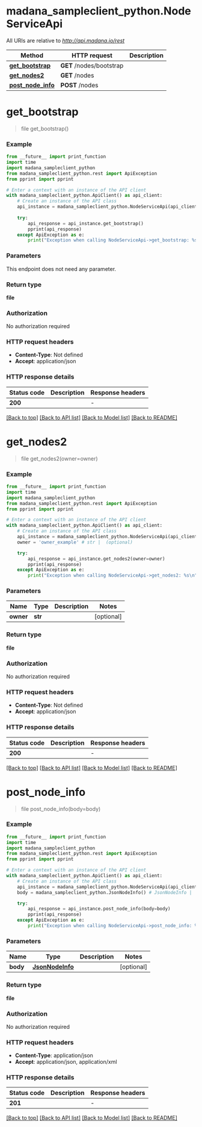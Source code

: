 # madana_sampleclient_python.NodeServiceApi

All URIs are relative to *http://api.madana.io/rest*

Method | HTTP request | Description
------------- | ------------- | -------------
[**get_bootstrap**](NodeServiceApi.md#get_bootstrap) | **GET** /nodes/bootstrap | 
[**get_nodes2**](NodeServiceApi.md#get_nodes2) | **GET** /nodes | 
[**post_node_info**](NodeServiceApi.md#post_node_info) | **POST** /nodes | 


# **get_bootstrap**
> file get_bootstrap()



### Example

```python
from __future__ import print_function
import time
import madana_sampleclient_python
from madana_sampleclient_python.rest import ApiException
from pprint import pprint

# Enter a context with an instance of the API client
with madana_sampleclient_python.ApiClient() as api_client:
    # Create an instance of the API class
    api_instance = madana_sampleclient_python.NodeServiceApi(api_client)
    
    try:
        api_response = api_instance.get_bootstrap()
        pprint(api_response)
    except ApiException as e:
        print("Exception when calling NodeServiceApi->get_bootstrap: %s\n" % e)
```

### Parameters
This endpoint does not need any parameter.

### Return type

**file**

### Authorization

No authorization required

### HTTP request headers

 - **Content-Type**: Not defined
 - **Accept**: application/json

### HTTP response details
| Status code | Description | Response headers |
|-------------|-------------|------------------|
**200** |  |  -  |

[[Back to top]](#) [[Back to API list]](../README.md#documentation-for-api-endpoints) [[Back to Model list]](../README.md#documentation-for-models) [[Back to README]](../README.md)

# **get_nodes2**
> file get_nodes2(owner=owner)



### Example

```python
from __future__ import print_function
import time
import madana_sampleclient_python
from madana_sampleclient_python.rest import ApiException
from pprint import pprint

# Enter a context with an instance of the API client
with madana_sampleclient_python.ApiClient() as api_client:
    # Create an instance of the API class
    api_instance = madana_sampleclient_python.NodeServiceApi(api_client)
    owner = 'owner_example' # str |  (optional)

    try:
        api_response = api_instance.get_nodes2(owner=owner)
        pprint(api_response)
    except ApiException as e:
        print("Exception when calling NodeServiceApi->get_nodes2: %s\n" % e)
```

### Parameters

Name | Type | Description  | Notes
------------- | ------------- | ------------- | -------------
 **owner** | **str**|  | [optional] 

### Return type

**file**

### Authorization

No authorization required

### HTTP request headers

 - **Content-Type**: Not defined
 - **Accept**: application/json

### HTTP response details
| Status code | Description | Response headers |
|-------------|-------------|------------------|
**200** |  |  -  |

[[Back to top]](#) [[Back to API list]](../README.md#documentation-for-api-endpoints) [[Back to Model list]](../README.md#documentation-for-models) [[Back to README]](../README.md)

# **post_node_info**
> file post_node_info(body=body)



### Example

```python
from __future__ import print_function
import time
import madana_sampleclient_python
from madana_sampleclient_python.rest import ApiException
from pprint import pprint

# Enter a context with an instance of the API client
with madana_sampleclient_python.ApiClient() as api_client:
    # Create an instance of the API class
    api_instance = madana_sampleclient_python.NodeServiceApi(api_client)
    body = madana_sampleclient_python.JsonNodeInfo() # JsonNodeInfo |  (optional)

    try:
        api_response = api_instance.post_node_info(body=body)
        pprint(api_response)
    except ApiException as e:
        print("Exception when calling NodeServiceApi->post_node_info: %s\n" % e)
```

### Parameters

Name | Type | Description  | Notes
------------- | ------------- | ------------- | -------------
 **body** | [**JsonNodeInfo**](JsonNodeInfo.md)|  | [optional] 

### Return type

**file**

### Authorization

No authorization required

### HTTP request headers

 - **Content-Type**: application/json
 - **Accept**: application/json, application/xml

### HTTP response details
| Status code | Description | Response headers |
|-------------|-------------|------------------|
**201** |  |  -  |

[[Back to top]](#) [[Back to API list]](../README.md#documentation-for-api-endpoints) [[Back to Model list]](../README.md#documentation-for-models) [[Back to README]](../README.md)


